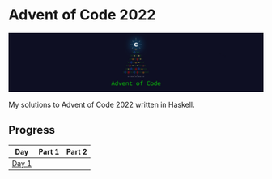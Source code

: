 # Advent of Code 2022

[![Advent of Code Banner](../advent-of-code.jpg)](https://adventofcode.com/2022)

My solutions to Advent of Code 2022 written in Haskell.

## Progress

|                     Day                      | Part 1 | Part 2 |
| :------------------------------------------: | :----: | :----: |
| [Day 1](https://adventofcode.com/2022/day/1) |       |       |
